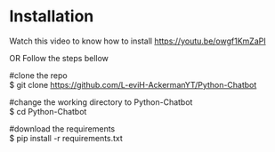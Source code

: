 # Installation 
Watch this video to know how to install
https://youtu.be/owgf1KmZaPI

OR Follow the steps bellow



#clone the repo  
$ git clone https://github.com/L-eviH-AckermanYT/Python-Chatbot

#change the working directory to Python-Chatbot  
$ cd Python-Chatbot

#download the requirements  
$ pip install -r requirements.txt
